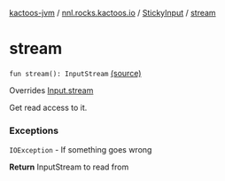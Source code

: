[kactoos-jvm](../../index.md) / [nnl.rocks.kactoos.io](../index.md) / [StickyInput](index.md) / [stream](.)

# stream

`fun stream(): InputStream` [(source)](https://github.com/neonailol/kactoos/blob/master/kactoos-jvm/src/main/kotlin/nnl/rocks/kactoos/io/StickyInput.kt#L45)

Overrides [Input.stream](../../nnl.rocks.kactoos/-input/stream.md)

Get read access to it.

### Exceptions

`IOException` - If something goes wrong

**Return**
InputStream to read from

